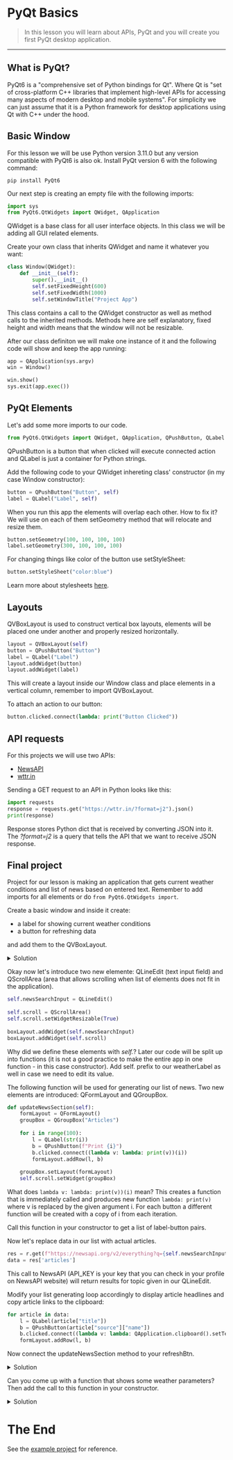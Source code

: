 # PyQt Basics

> In this lesson you will learn about APIs, PyQt and you will create you first PyQt desktop application.

---

## What is PyQt?

PyQt6 is a "comprehensive set of Python bindings for Qt". Where Qt is "set of cross-platform C++ libraries that implement high-level APIs for accessing many aspects of modern desktop and mobile systems". For simplicity we can just assume that it is a Python framework for desktop applications using Qt with C++ under the hood.


## Basic Window

For this lesson we will be use Python version 3.11.0 but any version compatible with PyQt6 is also ok.
Install PyQt version 6 with the following command:

```
pip install PyQt6
```

Our next step is creating an empty file with the following imports:

```py
import sys
from PyQt6.QtWidgets import QWidget, QApplication
```

QWidget is a base class for all user interface objects. In this class we will be adding all GUI related elements.

Create your own class that inherits QWidget and name it whatever you want:

```py
class Window(QWidget):
    def __init__(self):
        super().__init__()
        self.setFixedHeight(600)
        self.setFixedWidth(1000)
        self.setWindowTitle("Project App")
```

This class contains a call to the QWidget constructor as well as method calls to the inherited methods.
Methods here are self explanatory, fixed height and width means that the window will not be resizable.

After our class definiton we will make one instance of it and the following code will show and keep the app running:

```py
app = QApplication(sys.argv)
win = Window()

win.show()
sys.exit(app.exec())
```

## PyQt Elements

Let's add some more imports to our code.

```py
from PyQt6.QtWidgets import QWidget, QApplication, QPushButton, QLabel
```

QPushButton is a button that when clicked will execute connected action and QLabel is just a container for Python strings.

Add the following code to your QWidget inhereting class' constructor (in my case Window constructor):

```py
button = QPushButton("Button", self)
label = QLabel("Label", self)
```

When you run this app the elements will overlap each other. How to fix it?
We will use on each of them setGeometry method that will relocate and resize them.

```py
button.setGeometry(100, 100, 100, 100)
label.setGeometry(300, 100, 100, 100)
```

For changing things like color of the button use setStyleSheet:

```py
button.setStyleSheet("color:blue")
```

Learn more about stylesheets [here](https://doc.qt.io/qtforpython/overviews/stylesheet-examples.html).

## Layouts

QVBoxLayout is used to construct vertical box layouts, elements will be placed one under another and properly resized horizontally.

```py
layout = QVBoxLayout(self)
button = QPushButton("Button")
label = QLabel("Label")
layout.addWidget(button)
layout.addWidget(label)
```

This will create a layout inside our Window class and place elements in a vertical column, remember to import QVBoxLayout.

To attach an action to our button:

```py
button.clicked.connect(lambda: print("Button Clicked"))
```

## API requests

For this projects we will use two APIs:

- [NewsAPI](https://newsapi.org/)
- [wttr.in](https://wttr.in/)

Sending a GET request to an API in Python looks like this:

```py
import requests
response = requests.get("https://wttr.in/?format=j2").json()
print(response)
```

Response stores Python dict that is received by converting JSON into it. The *?format=j2* is a query that tells the API that we want to receive JSON response.

## Final project

Project for our lesson is making an application that gets current weather conditions and list of news based on entered text.
Remember to add imports for all elements or do `from PyQt6.QtWidgets import`.

Create a basic window and inside it create:

- a label for showing current weather conditions
- a button for refreshing data

and add them to the QVBoxLayout.

<details>
    <summary>Solution</summary>

```py
weatherLabel = QLabel("Weather data")
refreshBtn = QPushButton("Refresh")

boxLayout = QVBoxLayout(self)

boxLayout.addWidget(refreshBtn)
boxLayout.addWidget(weatherLabel)
```

</details>

Okay now let's introduce two new elemente: QLineEdit (text input field) and QScrollArea (area that allows scrolling when list of elements does not fit in the application).

```py
self.newsSearchInput = QLineEdit()
  
self.scroll = QScrollArea()
self.scroll.setWidgetResizable(True)
        
boxLayout.addWidget(self.newsSearchInput)
boxLayout.addWidget(self.scroll)
```

Why did we define these elements with *self.*? Later our code will be split up into functions (it is not a good practice to make the entire app in one function - in this case constructor). Add self. prefix to our weatherLabel as well in case we need to edit its value.

The following function will be used for generating our list of news. Two new elements are introduced: QFormLayout and QGroupBox.

```py
def updateNewsSection(self):
    formLayout = QFormLayout()
    groupBox = QGroupBox("Articles")
        
    for i in range(100):
        l = QLabel(str(i))
        b = QPushButton(f"Print {i}")
        b.clicked.connect((lambda v: lambda: print(v))(i))
        formLayout.addRow(l, b)
            
    groupBox.setLayout(formLayout)
    self.scroll.setWidget(groupBox)
```

What does `lambda v: lambda: print(v))(i)` mean? This creates a function that is immediately called and produces new function `lambda: print(v)` where v is replaced by the given argument i. For each button a different function will be created with a copy of i from each iteration.

Call this function in your constructor to get a list of label-button pairs.

Now let's replace data in our list with actual articles.

```py
res = r.get(f"https://newsapi.org/v2/everything?q={self.newsSearchInput.text()}&apiKey=API_KEY&pageSize=50&page=1").json()
data = res['articles']
```

This call to NewsAPI (API_KEY is your key that you can check in your profile on NewsAPI website) will return results for topic given in our QLineEdit.

Modify your list generating loop accordingly to display article headlines and copy article links to the clipboard:

```py
for article in data:
    l = QLabel(article["title"])
    b = QPushButton(article["source"]["name"])
    b.clicked.connect((lambda v: lambda: QApplication.clipboard().setText(v))(article["url"]))
    formLayout.addRow(l, b)
```

Now connect the updateNewsSection method to your refreshBtn.
<details>
    <summary>Solution</summary>

```py
refreshBtn.clicked.connect(self.updateNewsSection)
```

</details>

Can you come up with a function that shows some weather parameters? Then add the call to this function in your constructor.

<details>
    <summary>Solution</summary>

```py
def updateWeatherDataInfo(self):
    res = requests.get("https://wttr.in?format=j2").json()
    temp = res['current_condition'][0]['temp_C']
    area = res['nearest_area'][0]['areaName'][0]['value']
    self.weatherLabel.setText(f"{temp}°C in {area}")
```

</details>

# The End

See the [example project](./project.py) for reference.